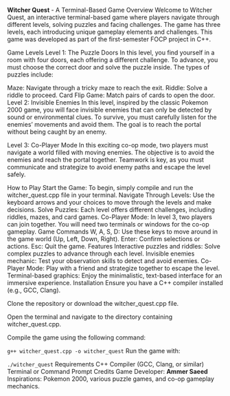 **Witcher Quest** - A Terminal-Based Game
Overview
Welcome to Witcher Quest, an interactive terminal-based game where players navigate through different levels, solving puzzles and facing challenges. The game has three levels, each introducing unique gameplay elements and challenges. This game was developed as part of the first-semester FOCP project in C++.

Game Levels
Level 1: The Puzzle Doors
In this level, you find yourself in a room with four doors, each offering a different challenge. To advance, you must choose the correct door and solve the puzzle inside. The types of puzzles include:

Maze: Navigate through a tricky maze to reach the exit.
Riddle: Solve a riddle to proceed.
Card Flip Game: Match pairs of cards to open the door.
Level 2: Invisible Enemies
In this level, inspired by the classic Pokemon 2000 game, you will face invisible enemies that can only be detected by sound or environmental clues. To survive, you must carefully listen for the enemies’ movements and avoid them. The goal is to reach the portal without being caught by an enemy.

Level 3: Co-Player Mode
In this exciting co-op mode, two players must navigate a world filled with moving enemies. The objective is to avoid the enemies and reach the portal together. Teamwork is key, as you must communicate and strategize to avoid enemy paths and escape the level safely.

How to Play
Start the Game: To begin, simply compile and run the witcher_quest.cpp file in your terminal.
Navigate Through Levels: Use the keyboard arrows and your choices to move through the levels and make decisions.
Solve Puzzles: Each level offers different challenges, including riddles, mazes, and card games.
Co-Player Mode: In level 3, two players can join together. You will need two terminals or windows for the co-op gameplay.
Game Commands
W, A, S, D: Use these keys to move around in the game world (Up, Left, Down, Right).
Enter: Confirm selections or actions.
Esc: Quit the game.
Features
Interactive puzzles and riddles: Solve complex puzzles to advance through each level.
Invisible enemies mechanic: Test your observation skills to detect and avoid enemies.
Co-Player Mode: Play with a friend and strategize together to escape the level.
Terminal-based graphics: Enjoy the minimalistic, text-based interface for an immersive experience.
Installation
Ensure you have a C++ compiler installed (e.g., GCC, Clang).

Clone the repository or download the witcher_quest.cpp file.

Open the terminal and navigate to the directory containing witcher_quest.cpp.

Compile the game using the following command:

```g++ witcher_quest.cpp -o witcher_quest```
Run the game with:


```./witcher_quest```
Requirements
C++ Compiler (GCC, Clang, or similar)
Terminal or Command Prompt
Credits
Game Developer: **Ammer Saeed**
Inspirations: Pokemon 2000, various puzzle games, and co-op gameplay mechanics.

